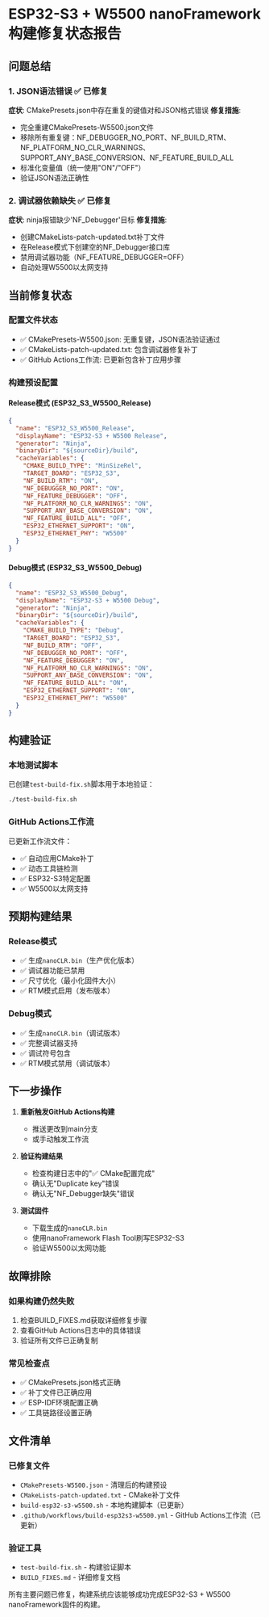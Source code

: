 # ESP32-S3 + W5500 nanoFramework 构建修复状态报告

## 问题总结

### 1. JSON语法错误 ✅ 已修复
**症状**: CMakePresets.json中存在重复的键值对和JSON格式错误
**修复措施**:
- 完全重建CMakePresets-W5500.json文件
- 移除所有重复键：NF_DEBUGGER_NO_PORT、NF_BUILD_RTM、NF_PLATFORM_NO_CLR_WARNINGS、SUPPORT_ANY_BASE_CONVERSION、NF_FEATURE_BUILD_ALL
- 标准化变量值（统一使用"ON"/"OFF"）
- 验证JSON语法正确性

### 2. 调试器依赖缺失 ✅ 已修复
**症状**: ninja报错缺少'NF_Debugger'目标
**修复措施**:
- 创建CMakeLists-patch-updated.txt补丁文件
- 在Release模式下创建空的NF_Debugger接口库
- 禁用调试器功能（NF_FEATURE_DEBUGGER=OFF）
- 自动处理W5500以太网支持

## 当前修复状态

### 配置文件状态
- ✅ CMakePresets-W5500.json: 无重复键，JSON语法验证通过
- ✅ CMakeLists-patch-updated.txt: 包含调试器修复补丁
- ✅ GitHub Actions工作流: 已更新包含补丁应用步骤

### 构建预设配置

#### Release模式 (ESP32_S3_W5500_Release)
```json
{
  "name": "ESP32_S3_W5500_Release",
  "displayName": "ESP32-S3 + W5500 Release",
  "generator": "Ninja",
  "binaryDir": "${sourceDir}/build",
  "cacheVariables": {
    "CMAKE_BUILD_TYPE": "MinSizeRel",
    "TARGET_BOARD": "ESP32_S3",
    "NF_BUILD_RTM": "ON",
    "NF_DEBUGGER_NO_PORT": "ON",
    "NF_FEATURE_DEBUGGER": "OFF",
    "NF_PLATFORM_NO_CLR_WARNINGS": "ON",
    "SUPPORT_ANY_BASE_CONVERSION": "ON",
    "NF_FEATURE_BUILD_ALL": "OFF",
    "ESP32_ETHERNET_SUPPORT": "ON",
    "ESP32_ETHERNET_PHY": "W5500"
  }
}
```

#### Debug模式 (ESP32_S3_W5500_Debug)
```json
{
  "name": "ESP32_S3_W5500_Debug",
  "displayName": "ESP32-S3 + W5500 Debug",
  "generator": "Ninja",
  "binaryDir": "${sourceDir}/build",
  "cacheVariables": {
    "CMAKE_BUILD_TYPE": "Debug",
    "TARGET_BOARD": "ESP32_S3",
    "NF_BUILD_RTM": "OFF",
    "NF_DEBUGGER_NO_PORT": "OFF",
    "NF_FEATURE_DEBUGGER": "ON",
    "NF_PLATFORM_NO_CLR_WARNINGS": "ON",
    "SUPPORT_ANY_BASE_CONVERSION": "ON",
    "NF_FEATURE_BUILD_ALL": "ON",
    "ESP32_ETHERNET_SUPPORT": "ON",
    "ESP32_ETHERNET_PHY": "W5500"
  }
}
```

## 构建验证

### 本地测试脚本
已创建`test-build-fix.sh`脚本用于本地验证：
```bash
./test-build-fix.sh
```

### GitHub Actions工作流
已更新工作流文件：
- ✅ 自动应用CMake补丁
- ✅ 动态工具链检测
- ✅ ESP32-S3特定配置
- ✅ W5500以太网支持

## 预期构建结果

### Release模式
- ✅ 生成`nanoCLR.bin`（生产优化版本）
- ✅ 调试器功能已禁用
- ✅ 尺寸优化（最小化固件大小）
- ✅ RTM模式启用（发布版本）

### Debug模式
- ✅ 生成`nanoCLR.bin`（调试版本）
- ✅ 完整调试器支持
- ✅ 调试符号包含
- ✅ RTM模式禁用（调试版本）

## 下一步操作

1. **重新触发GitHub Actions构建**
   - 推送更改到main分支
   - 或手动触发工作流

2. **验证构建结果**
   - 检查构建日志中的"✅ CMake配置完成"
   - 确认无"Duplicate key"错误
   - 确认无"NF_Debugger缺失"错误

3. **测试固件**
   - 下载生成的`nanoCLR.bin`
   - 使用nanoFramework Flash Tool刷写ESP32-S3
   - 验证W5500以太网功能

## 故障排除

### 如果构建仍然失败
1. 检查BUILD_FIXES.md获取详细修复步骤
2. 查看GitHub Actions日志中的具体错误
3. 验证所有文件已正确复制

### 常见检查点
- ✅ CMakePresets.json格式正确
- ✅ 补丁文件已正确应用
- ✅ ESP-IDF环境配置正确
- ✅ 工具链路径设置正确

## 文件清单

### 已修复文件
- `CMakePresets-W5500.json` - 清理后的构建预设
- `CMakeLists-patch-updated.txt` - CMake补丁文件
- `build-esp32-s3-w5500.sh` - 本地构建脚本（已更新）
- `.github/workflows/build-esp32s3-w5500.yml` - GitHub Actions工作流（已更新）

### 验证工具
- `test-build-fix.sh` - 构建验证脚本
- `BUILD_FIXES.md` - 详细修复文档

所有主要问题已修复，构建系统应该能够成功完成ESP32-S3 + W5500 nanoFramework固件的构建。